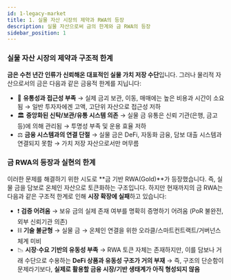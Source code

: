 ```yaml
---
id: 1-legacy-market
title: 1. 실물 자산 시장의 제약과 RWA의 등장
description: 실물 자산으로써 금의 한계와 금 RWA의 등장
sidebar_position: 1
---
```


### 실물 자산 시장의 제약과 구조적 한계

**금은 수천 년간 인류가 신뢰해온 대표적인 실물 가치 저장 수단**입니다.
그러나 물리적 자산으로서의 금은 다음과 같은 금융적 한계를 지닙니다:

- 🏦 **유통성과 접근성 부족**
    → 실제 금괴 보관, 이동, 매매에는 높은 비용과 시간이 소요됨
    → 일반 투자자에겐 고액, 고단위 자산으로 접근성 저하
- 🏛 **중앙화된 신탁/보관/유통 시스템 의존**
    → 실물 금 유통은 신뢰 기관(은행, 금고 등)에 의해 관리됨
    → 투명성 부족 및 운용 효율 저하
- ⚖️ **금융 시스템과의 연결 단절**
    → 실물 금은 DeFi, 자동화 금융, 담보 대출 시스템과 연결되지 못함
    → 가치 저장 자산으로서만 머무름
    
### 금 RWA의 등장과 실현의 한계

이러한 문제를 해결하기 위한 시도로 **금 기반 RWA(Gold)**가 등장했습니다.
즉, 실물 금을 담보로 온체인 자산으로 토큰화하는 구조입니다.
하지만 현재까지의 금 RWA는 다음과 같은 구조적 한계로 인해 **시장 확장에 실패**하고 있습니다:

- ❗ **검증 어려움**
    → 보유 금의 실제 존재 여부를 명확히 증명하기 어려움 (PoR 불완전, 외부 신뢰기관 의존)
- ⛓ **기술 불균형**
    → 실물 금 → 온체인 연결을 위한 오라클/스마트컨트랙트/거버넌스 체계 미비
- 📉 **시장·수요 기반의 유동성 부족**
    → RWA 토큰 자체는 존재하지만, 이를 담보나 거래 수단으로 수용하는 **DeFi 상품과 유동성 구조가 거의 부재**
    → 즉, 구조의 단순함이 문제라기보다, **실제로 활용할 금융 시장/기반 생태계가 아직 형성되지 않음**